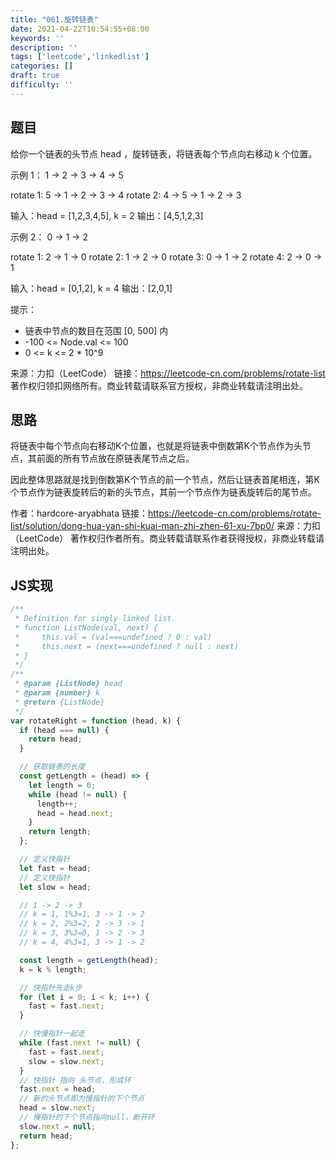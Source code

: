 ```yaml
---
title: "061.旋转链表"
date: 2021-04-22T10:54:55+08:00
keywords: ''
description: ''
tags: ['leetcode','linkedlist']
categories: []
draft: true
difficulty: ''
---
```


## 题目

给你一个链表的头节点 head ，旋转链表，将链表每个节点向右移动 k 个位置。

示例 1：
1 -> 2 -> 3 -> 4 -> 5

rotate 1: 5 -> 1 -> 2 -> 3 -> 4
rotate 2: 4 -> 5 -> 1 -> 2 -> 3

输入：head = [1,2,3,4,5], k = 2
输出：[4,5,1,2,3]

示例 2：
0 -> 1 -> 2

rotate 1: 2 -> 1 -> 0
rotate 2: 1 -> 2 -> 0
rotate 3: 0 -> 1 -> 2
rotate 4: 2 -> 0 -> 1

输入：head = [0,1,2], k = 4
输出：[2,0,1]

提示：

- 链表中节点的数目在范围 [0, 500] 内
- -100 <= Node.val <= 100
- 0 <= k <= 2 * 10^9

来源：力扣（LeetCode）
链接：https://leetcode-cn.com/problems/rotate-list
著作权归领扣网络所有。商业转载请联系官方授权，非商业转载请注明出处。

## 思路 

将链表中每个节点向右移动K个位置，也就是将链表中倒数第K个节点作为头节点，其前面的所有节点放在原链表尾节点之后。

因此整体思路就是找到倒数第K个节点的前一个节点，然后让链表首尾相连，第K个节点作为链表旋转后的新的头节点，其前一个节点作为链表旋转后的尾节点。

作者：hardcore-aryabhata
链接：https://leetcode-cn.com/problems/rotate-list/solution/dong-hua-yan-shi-kuai-man-zhi-zhen-61-xu-7bp0/
来源：力扣（LeetCode）
著作权归作者所有。商业转载请联系作者获得授权，非商业转载请注明出处。

## JS实现

```javascript
/**
 * Definition for singly-linked list.
 * function ListNode(val, next) {
 *     this.val = (val===undefined ? 0 : val)
 *     this.next = (next===undefined ? null : next)
 * }
 */
/**
 * @param {ListNode} head
 * @param {number} k
 * @return {ListNode}
 */
var rotateRight = function (head, k) {
  if (head === null) {
    return head;
  }

  // 获取链表的长度
  const getLength = (head) => {
    let length = 0;
    while (head != null) {
      length++;
      head = head.next;
    }
    return length;
  };

  // 定义快指针
  let fast = head;
  // 定义快指针
  let slow = head;

  // 1 -> 2 -> 3
  // k = 1, 1%3=1, 3 -> 1 -> 2
  // k = 2, 2%3=2, 2 -> 3 -> 1
  // k = 3, 3%3=0, 1 -> 2 -> 3
  // k = 4, 4%3=1, 3 -> 1 -> 2

  const length = getLength(head);
  k = k % length;

  // 快指针先走k步
  for (let i = 0; i < k; i++) {
    fast = fast.next;
  }

  // 快慢指针一起走
  while (fast.next != null) {
    fast = fast.next;
    slow = slow.next;
  }
  // 快指针 指向 头节点，形成环
  fast.next = head;
  // 新的头节点即为慢指针的下个节点
  head = slow.next;
  // 慢指针的下个节点指向null，断开环
  slow.next = null;
  return head;
};
```
